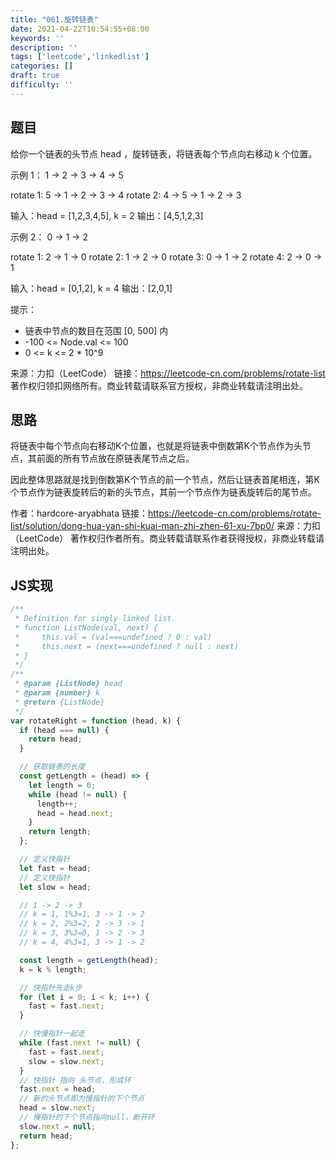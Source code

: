 ```yaml
---
title: "061.旋转链表"
date: 2021-04-22T10:54:55+08:00
keywords: ''
description: ''
tags: ['leetcode','linkedlist']
categories: []
draft: true
difficulty: ''
---
```


## 题目

给你一个链表的头节点 head ，旋转链表，将链表每个节点向右移动 k 个位置。

示例 1：
1 -> 2 -> 3 -> 4 -> 5

rotate 1: 5 -> 1 -> 2 -> 3 -> 4
rotate 2: 4 -> 5 -> 1 -> 2 -> 3

输入：head = [1,2,3,4,5], k = 2
输出：[4,5,1,2,3]

示例 2：
0 -> 1 -> 2

rotate 1: 2 -> 1 -> 0
rotate 2: 1 -> 2 -> 0
rotate 3: 0 -> 1 -> 2
rotate 4: 2 -> 0 -> 1

输入：head = [0,1,2], k = 4
输出：[2,0,1]

提示：

- 链表中节点的数目在范围 [0, 500] 内
- -100 <= Node.val <= 100
- 0 <= k <= 2 * 10^9

来源：力扣（LeetCode）
链接：https://leetcode-cn.com/problems/rotate-list
著作权归领扣网络所有。商业转载请联系官方授权，非商业转载请注明出处。

## 思路 

将链表中每个节点向右移动K个位置，也就是将链表中倒数第K个节点作为头节点，其前面的所有节点放在原链表尾节点之后。

因此整体思路就是找到倒数第K个节点的前一个节点，然后让链表首尾相连，第K个节点作为链表旋转后的新的头节点，其前一个节点作为链表旋转后的尾节点。

作者：hardcore-aryabhata
链接：https://leetcode-cn.com/problems/rotate-list/solution/dong-hua-yan-shi-kuai-man-zhi-zhen-61-xu-7bp0/
来源：力扣（LeetCode）
著作权归作者所有。商业转载请联系作者获得授权，非商业转载请注明出处。

## JS实现

```javascript
/**
 * Definition for singly-linked list.
 * function ListNode(val, next) {
 *     this.val = (val===undefined ? 0 : val)
 *     this.next = (next===undefined ? null : next)
 * }
 */
/**
 * @param {ListNode} head
 * @param {number} k
 * @return {ListNode}
 */
var rotateRight = function (head, k) {
  if (head === null) {
    return head;
  }

  // 获取链表的长度
  const getLength = (head) => {
    let length = 0;
    while (head != null) {
      length++;
      head = head.next;
    }
    return length;
  };

  // 定义快指针
  let fast = head;
  // 定义快指针
  let slow = head;

  // 1 -> 2 -> 3
  // k = 1, 1%3=1, 3 -> 1 -> 2
  // k = 2, 2%3=2, 2 -> 3 -> 1
  // k = 3, 3%3=0, 1 -> 2 -> 3
  // k = 4, 4%3=1, 3 -> 1 -> 2

  const length = getLength(head);
  k = k % length;

  // 快指针先走k步
  for (let i = 0; i < k; i++) {
    fast = fast.next;
  }

  // 快慢指针一起走
  while (fast.next != null) {
    fast = fast.next;
    slow = slow.next;
  }
  // 快指针 指向 头节点，形成环
  fast.next = head;
  // 新的头节点即为慢指针的下个节点
  head = slow.next;
  // 慢指针的下个节点指向null，断开环
  slow.next = null;
  return head;
};
```
